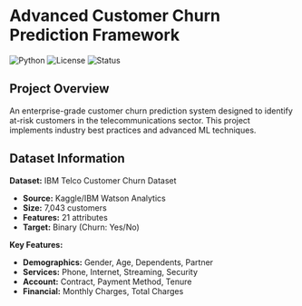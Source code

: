 # Advanced Customer Churn Prediction Framework

![Python](https://img.shields.io/badge/Python-3.8%2B-blue)
![License](https://img.shields.io/badge/License-MIT-green)
![Status](https://img.shields.io/badge/Status-Active-brightgreen)

## Project Overview

An enterprise-grade customer churn prediction system designed to identify at-risk customers in the telecommunications sector. This project implements industry best practices and advanced ML techniques.

## Dataset Information

**Dataset:** IBM Telco Customer Churn Dataset
- **Source:** Kaggle/IBM Watson Analytics
- **Size:** 7,043 customers
- **Features:** 21 attributes
- **Target:** Binary (Churn: Yes/No)

**Key Features:**
- **Demographics:** Gender, Age, Dependents, Partner
- **Services:** Phone, Internet, Streaming, Security
- **Account:** Contract, Payment Method, Tenure
- **Financial:** Monthly Charges, Total Charges
